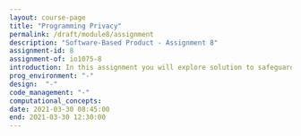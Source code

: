 ```yaml
---
layout: course-page
title: "Programming Privacy"
permalink: /draft/module8/assignment
description: "Software-Based Product - Assignment 8"
assignment-id: 8
assignment-of: io1075-8
introduction: In this assignment you will explore solution to safeguard the privacy of your GoodNight Lamp customers.
prog_environment: "-"
design:  "-"
code_management: "-"
computational_concepts:
date: 2021-03-30 08:45:00
end: 2021-03-30 12:30:00
---
```

